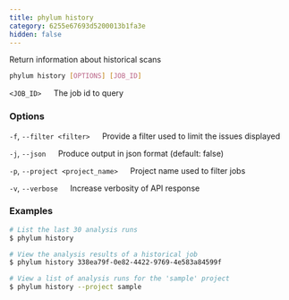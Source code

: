```yaml
---
title: phylum history
category: 6255e67693d5200013b1fa3e
hidden: false
---
```


Return information about historical scans

```sh
phylum history [OPTIONS] [JOB_ID]
```

`<JOB_ID>`
&emsp; The job id to query

### Options
`-f`, `--filter <filter>`
&emsp; Provide a filter used to limit the issues displayed

`-j`, `--json`
&emsp; Produce output in json format (default: false)

`-p`, `--project <project_name>`
&emsp; Project name used to filter jobs

`-v`, `--verbose`
&emsp; Increase verbosity of API response

### Examples

```sh
# List the last 30 analysis runs
$ phylum history

# View the analysis results of a historical job
$ phylum history 338ea79f-0e82-4422-9769-4e583a84599f

# View a list of analysis runs for the 'sample' project
$ phylum history --project sample
```
